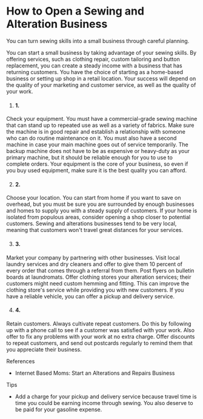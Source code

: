   

# How to Open a Sewing and Alteration Business

You can turn sewing skills into a small business through careful
planning.


You can start a small business by taking advantage of your sewing skills. By
offering services, such as clothing repair, custom tailoring and button
replacement, you can create a steady income with a business that has returning
customers. You have the choice of starting as a home-based business or setting
up shop in a retail location. Your success will depend on the quality of your
marketing and customer service, as well as the quality of your work.

  1. #### 1.

Check your equipment. You must have a commercial-grade sewing machine that can
stand up to repeated use as well as a variety of fabrics. Make sure the
machine is in good repair and establish a relationship with someone who can do
routine maintenance on it. You must also have a second machine in case your
main machine goes out of service temporarily. The backup machine does not have
to be as expensive or heavy-duty as your primary machine, but it should be
reliable enough for you to use to complete orders. Your equipment is the core
of your business, so even if you buy used equipment, make sure it is the best
quality you can afford.

  2. #### 2.

Choose your location. You can start from home if you want to save on overhead,
but you must be sure you are surrounded by enough businesses and homes to
supply you with a steady supply of customers. If your home is isolated from
populous areas, consider opening a shop closer to potential customers. Sewing
and alterations businesses tend to be very local, meaning that customers won't
travel great distances for your services.

  3. #### 3.

Market your company by partnering with other businesses. Visit local laundry
services and dry cleaners and offer to give them 10 percent of every order
that comes through a referral from them. Post flyers on bulletin boards at
laundromats. Offer clothing stores your alteration services; their customers
might need custom hemming and fitting. This can improve the clothing store's
service while providing you with new customers. If you have a reliable
vehicle, you can offer a pickup and delivery service.

  4. #### 4.

Retain customers. Always cultivate repeat customers. Do this by following up
with a phone call to see if a customer was satisfied with your work. Also
offer to fix any problems with your work at no extra charge. Offer discounts
to repeat customers, and send out postcards regularly to remind them that you
appreciate their business.

References

  *  Internet Based Moms: Start an Alterations and Repairs Business 

Tips

  * Add a charge for your pickup and delivery service because travel time is time you could be earning income through sewing. You also deserve to be paid for your gasoline expense. 
